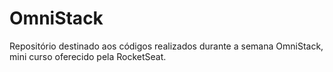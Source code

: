# OmniStack
Repositório destinado aos códigos realizados durante a semana OmniStack, mini curso oferecido pela RocketSeat.
